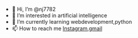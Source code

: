 - 👋 Hi, I’m @nj7782
- 👀 I’m interested in artificial intelligence
- 🌱 I’m currently learning webdevelopment,python
- 📫 How to reach me [Instagram](https://www.instagram.com/nj7782/),[gmail](nallamjitin@gmail.com)

<!---
nj7782/nj7782 is a ✨ special ✨ repository because its `README.md` (this file) appears on your GitHub profile.
You can click the Preview link to take a look at your changes.
--->
